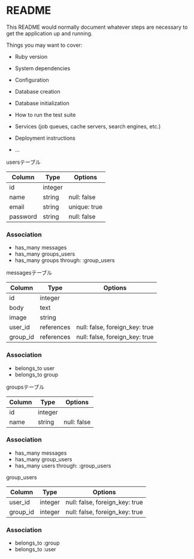 # README

This README would normally document whatever steps are necessary to get the
application up and running.

Things you may want to cover:

* Ruby version

* System dependencies

* Configuration

* Database creation

* Database initialization

* How to run the test suite

* Services (job queues, cache servers, search engines, etc.)

* Deployment instructions

* ...

usersテーブル

|Column|Type|Options|
|------|----|-------|
|id|integer||
|name|string|null: false|
|email|string|unique: true|
|password|string|null: false|


### Association
- has_many messages
- has_many groups_users
- has_many groups through: :group_users

messagesテーブル

|Column|Type|Options|
|------|----|-------|
|id|integer||
|body|text||
|image|string||
|user_id|references|null: false, foreign_key: true|
|group_id|references|null: false, foreign_key: true|

### Association
- belongs_to user
- belongs_to group

groupsテーブル

|Column|Type|Options|
|------|----|-------|
|id|integer||
|name|string|null: false|

### Association
- has_many messages
- has_many group_users
- has_many users through: :group_users

group_users

|Column|Type|Options|
|------|----|-------|
|user_id|integer|null: false, foreign_key: true|
|group_id|integer|null: false, foreign_key: true|

### Association
- belongs_to :group
- belongs_to :user